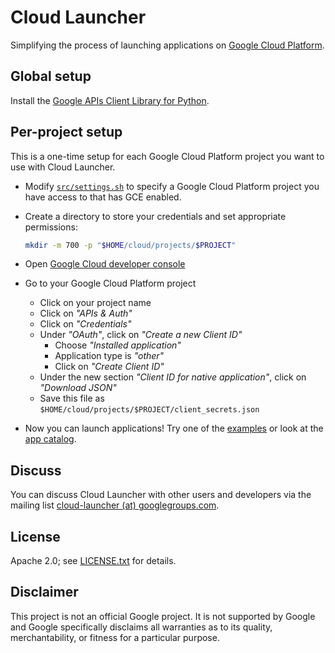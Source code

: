 Cloud Launcher
==============

Simplifying the process of launching applications on [Google Cloud Platform](https://cloud.google.com/).

Global setup
------------

Install the [Google APIs Client Library for Python](https://developers.google.com/api-client-library/python/).

Per-project setup
-----------------

This is a one-time setup for each Google Cloud Platform project you want to use
with Cloud Launcher.

* Modify [`src/settings.sh`](src/settings.sh) to specify a Google Cloud Platform
  project you have access to that has GCE enabled.

* Create a directory to store your credentials and set appropriate permissions:

  ```bash
  mkdir -m 700 -p "$HOME/cloud/projects/$PROJECT"
  ```

* Open [Google Cloud developer console](https://cloud.google.com/console)

* Go to your Google Cloud Platform project

  * Click on your project name
  * Click on _"APIs & Auth"_
  * Click on _"Credentials"_
  * Under _"OAuth"_, click on _"Create a new Client ID"_
    * Choose _"Installed application"_
    * Application type is _"other"_
    * Click on _"Create Client ID"_
  * Under the new section _"Client ID for native application"_, click on
    _"Download JSON"_
  * Save this file as `$HOME/cloud/projects/$PROJECT/client_secrets.json`

* Now you can launch applications! Try one of the [examples](examples/README.md)
  or look at the [app catalog](apps/README.md).

Discuss
-------

You can discuss Cloud Launcher with other users and developers via the mailing
list [cloud-launcher (at) googlegroups.com](https://groups.google.com/group/cloud-launcher).

License
-------

Apache 2.0; see [LICENSE.txt](LICENSE.txt) for details.

Disclaimer
----------

This project is not an official Google project. It is not supported by Google
and Google specifically disclaims all warranties as to its quality,
merchantability, or fitness for a particular purpose.
